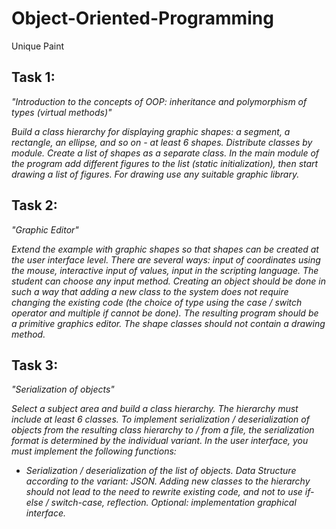 # Object-Oriented-Programming
Unique Paint

## Task 1:
*"Introduction to the concepts of OOP: inheritance and polymorphism of types (virtual methods)"*  

*Build a class hierarchy for displaying graphic shapes: a segment, a rectangle, an ellipse, and so on - at least 6 shapes. Distribute classes by module. Create a list of shapes as a separate class. In the main module of the program add different figures to the list (static initialization), then start drawing a list of figures. For drawing use any suitable graphic library.*

## Task 2:
*"Graphic Editor"*

*Extend the example with graphic shapes so that shapes can be created at the user interface level. There are several ways: input of coordinates using the mouse, interactive input of values, input in the scripting language. The student can choose any input method. Creating an object should be done in such a way that adding a new class to the system does not require changing the existing code (the choice of type using the case / switch operator and multiple if cannot be done). The resulting program should be a primitive graphics editor. The shape classes should not contain a drawing method.*

## Task 3:
*"Serialization of objects"*

*Select a subject area and build a class hierarchy. The hierarchy must include at least 6 classes.
To implement serialization / deserialization of objects from the resulting class hierarchy to / from a file, the serialization format is determined by the individual variant.
In the user interface, you must implement the following functions:*
* *Serialization / deserialization of the list of objects.*
*Data Structure according to the variant: JSON.
Adding new classes to the hierarchy should not lead to the need to rewrite existing code, and not to use if-else / switch-case, reflection.
Optional: implementation graphical interface.*
